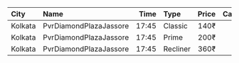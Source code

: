 | City    | Name                   |  Time | Type     | Price | Capacity | Booked |
| :------ | :--------------------- | ----: | :------- | ----: | -------: | -----: |
| Kolkata | PvrDiamondPlazaJassore | 17:45 | Classic  |  140₹ |       50 |      7 |
| Kolkata | PvrDiamondPlazaJassore | 17:45 | Prime    |  200₹ |        5 |      3 |
| Kolkata | PvrDiamondPlazaJassore | 17:45 | Recliner |  360₹ |        6 |      0 |